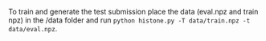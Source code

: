 To train and generate the test submission place the data (eval.npz and train npz) in the /data folder and run `python histone.py -T data/train.npz -t data/eval.npz`.
